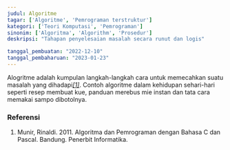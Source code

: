 ```yaml
---
judul: Algoritme
tagar: ['Algoritme', 'Pemrograman terstruktur']
kategori: ['Teori Komputasi', 'Pemrograman']
sinonim: ['Algoritma', 'Algorithm', 'Prosedur']
deskripsi: "Tahapan penyelesaian masalah secara runut dan logis"

tanggal_pembuatan: "2022-12-10"
tanggal_pembaharuan: "2023-01-23"
---
```


Alogritme adalah kumpulan langkah-langkah cara untuk memecahkan suatu masalah yang dihadapi<cite>[\[1\]](#RIN11)</cite>.
Contoh algoritme  dalam kehidupan sehari-hari seperti resep membuat kue, panduan merebus mie instan dan tata cara 
memakai sampo dibotolnya.

### Referensi

<ol>
    <li id="MUN11">
        Munir, Rinaldi. 2011. Algoritma dan Pemrograman dengan Bahasa C dan Pascal. Bandung. Penerbit Informatika.
    </li>
</ol>